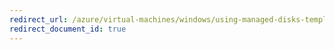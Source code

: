 ```yaml
---
redirect_url: /azure/virtual-machines/windows/using-managed-disks-template-deployments
redirect_document_id: true
---
```

